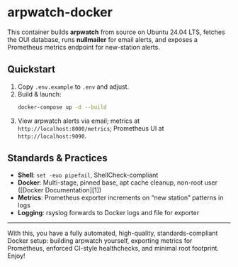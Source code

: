 # arpwatch-docker

This container builds **arpwatch** from source on Ubuntu 24.04 LTS, fetches the OUI database, runs **nullmailer** for email alerts, and exposes a Prometheus metrics endpoint for new-station alerts.

## Quickstart

1. Copy `.env.example` to `.env` and adjust.
2. Build & launch:
   ```bash
   docker-compose up -d --build
3. View arpwatch alerts via email; metrics at `http://localhost:8000/metrics`; Prometheus UI at `http://localhost:9090`.

## Standards & Practices

* **Shell**: `set -euo pipefail`, ShellCheck-compliant
* **Docker**: Multi-stage, pinned base, apt cache cleanup, non-root user ([Docker Documentation][1])
* **Metrics**: Prometheus exporter increments on “new station” patterns in logs
* **Logging**: rsyslog forwards to Docker logs and file for exporter

---

With this, you have a fully automated, high-quality, standards-compliant Docker setup: building arpwatch yourself, exporting metrics for Prometheus, enforced CI-style healthchecks, and minimal root footprint. Enjoy!

